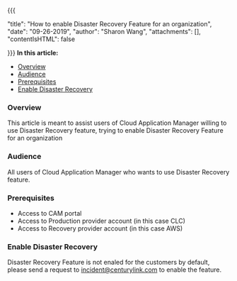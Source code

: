 {{{

  "title": "How to enable Disaster Recovery Feature for an organization",
  "date": "09-26-2019",
  "author": "Sharon Wang",
  "attachments": [],
  "contentIsHTML": false

}}}
**In this article:**

* [Overview](#overview)
* [Audience](#audience)
* [Prerequisites](#prerequisites)
* [Enable Disaster Recovery](#Enable-Disaster-Recovery)

### Overview <a name="overview"></a>

This article is meant to assist users of Cloud Application Manager willing to use Disaster Recovery feature, trying to enable Disaster Recovery Feature for an organization

### Audience <a name="audience"></a>

All users of Cloud Application Manager who wants to use Disaster Recovery feature.

### Prerequisites <a name="prerequisites"></a>

* Access to CAM portal
* Access to Production provider account (in this case CLC)
* Access to Recovery provider account (in this case AWS)

### Enable Disaster Recovery <a name="Enable-Disaster-Recovery"></a>

Disaster Recovery Feature is not enaled for the customers by default, please send a request to incident@centurylink.com to enable the feature.
